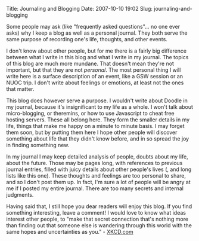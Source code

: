 Title: Journaling and Blogging
Date: 2007-10-10 19:02
Slug: journaling-and-blogging

Some people may ask (like "frequently asked questions"... no one ever
asks) why I keep a blog as well as a personal journal. They both serve
the same purpose of recording one's life, thoughts, and other events.

I don't know about other people, but for me there is a fairly big
difference between what I write in this blog and what I write in my
journal. The topics of this blog are much more mundane. That doesn't
mean they're not important, but that they are not *personal*. The most
personal thing I will write here is a surface description of an event,
like a GSW session or an NUOC trip. I don't write about feelings or
emotions, at least not the ones that matter.

This blog does however serve a purpose. I wouldn't write about Doodle in
my journal, because it's insignificant to my life as a whole. I won't
talk about micro-blogging, or theremins, or how to use Javascript to
cheat free hosting servers. These all belong here. They form the smaller
details in my life, things that make me happy on a minute to minute
basis. I may forget them soon, but by putting them here I hope other
people will discover something about life that they didn't know before,
and in so spread the joy in finding something new.

In my journal I may keep detailed analysis of people, doubts about my
life, about the future. Those may be pages long, with references to
previous journal entries, filled with juicy details about other people's
lives (, and long lists like this one). These thoughts and feelings are
too personal to share, and so I don't post them up. In fact, I'm sure a
lot of people will be angry at me if I posted my entire journal. There
are too many secrets and internal judgments.

Having said that, I still hope you dear readers will enjoy this blog. If
you find something interesting, leave a comment! I would love to know
what ideas interest other people, to "make that secret connection that's
nothing more than finding out that someone else is wandering through
this world with the same hopes and uncertainties as you." -
[XKCD.com](http://www.xkcd.com/)

